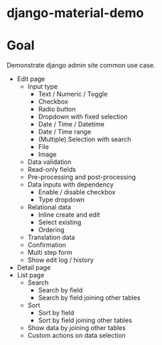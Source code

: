 # django-material-demo

# Goal

Demonstrate django admin site common use case.

- Edit page
    - Input type
        - Text / Numeric / Toggle
        - Checkbox
        - Radio button
        - Dropdown with fixed selection
        - Date / Time / Datetime
        - Date / Time range
        - (Multiple) Selection with search
        - File
        - Image
    - Data validation
    - Read-only fields
    - Pre-processing and post-processing
    - Data inputs with dependency
        - Enable / disable checkbox
        - Type dropdown
    - Relational data
        - Inline create and edit
        - Select existing
        - Ordering
    - Translation data
    - Confirmation
    - Multi step form
    - Show edit log / history
- Detail page
- List page
    - Search
        - Search by field
        - Search by field joining other tables
    - Sort
        - Sort by field
        - Sort by field joining other tables
    - Show data by joining other tables
    - Custom actions on data selection
